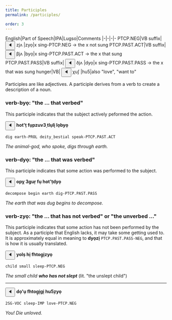 ```yaml
---
title: Participles
permalink: /participles/

order: 3
---
```


English|Part of Speech|IPA|Lugso|Comments
|-|-|-|-
PTCP.NEG|VB suffix|<span class='spoken '> <button class='speak' type='button' data-ipa='zjʌ'>🔈</button> <span class='ipa'>zjʌ</span> </span>|zyọ|x sing-PTCP.NEG -> the x not sung
PTCP.PAST.ACT|VB suffix|<span class='spoken '> <button class='speak' type='button' data-ipa='βjʌ'>🔈</button> <span class='ipa'>βjʌ</span> </span>|byọ|x sing-PTCP.PAST.ACT -> the x that sung
PTCP.PAST.PASS|VB suffix|<span class='spoken '> <button class='speak' type='button' data-ipa='ðjʌ'>🔈</button> <span class='ipa'>ðjʌ</span> </span>|dyọ|x sing-PTCP.PAST.PASS -> the x that was sung
hunger|VB|<span class='spoken '> <button class='speak' type='button' data-ipa='χuʃ'>🔈</button> <span class='ipa'>χuʃ</span> </span>|hu5̣|also "love", "want to"

Participles are like adjectives. A participle derives from a verb to create a description of a noun. 

### verb-byọ: "the ... that verbed" 

This participle indicates that the subject actively peformed the action.

<span class='spoken btnOnly'> <button class='speak' type='button' data-ipa='χʌθʔθ fuɸzuvʒ θɮuɮi ɮʌβjə'>🔈</button>  </span> <strong>hot'ṭ fụpzuv3̣ tlụlị̣ lọbyọ</strong>

`dig earth-PROL deity_bestial speak-PTCP.PAST.ACT`

_The animal-god, who spoke, digs through earth._

### verb-dyọ: "the ... that was verbed"

This participle indicates that some action was performed to the subject.

<span class='spoken btnOnly'> <button class='speak' type='button' data-ipa='ʌɸj ʒɣuɻ fu χʌθʔθðjə'>🔈</button>  </span> <strong>opỵ 3guṛ fụ hot'ṭdyọ</strong>

`decompose begin earth dig-PTCP.PAST.PASS`

_The earth that was dug begins to decompose._

### verb-zyọ: "the ... that has not verbed" or "the unverbed ..."

This participle indicates that some action has not been performed by the subject. As a participle that English lacks, it may take some getting used to. It is approximately equal in meaning to **dyọzị** `PTCP.PAST.PASS-NEG`, and that is how it is usually translated.

<span class='spoken btnOnly'> <button class='speak' type='button' data-ipa='jʌɮs χi fχθʌɣizjə'>🔈</button>  </span> <strong>yolṣ hị fhtog̣ị̣zyọ</strong>

`child small sleep-PTCP.NEG`

_The small child **who has not slept**_ (lit. "the unslept child")

---

<span class='spoken btnOnly'> <button class='speak' type='button' data-ipa='ðʌʔu fχθʌɣiɣi χuʃzjə'>🔈</button>  </span> <strong>dọ'ụ fhtog̣ị̣gị hu5̣zyọ</strong>

`2SG-VOC sleep-IMP love-PTCP.NEG`

_You! Die unloved._


